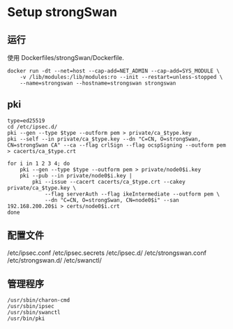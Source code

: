 # Setup strongSwan

## 运行

使用 Dockerfiles/strongSwan/Dockerfile.

```
docker run -dt --net=host --cap-add=NET_ADMIN --cap-add=SYS_MODULE \
    -v /lib/modules:/lib/modules:ro --init --restart=unless-stopped \
    --name=strongswan --hostname=strongswan strongswan
```

## pki

```
type=ed25519
cd /etc/ipsec.d/
pki --gen --type $type --outform pem > private/ca_$type.key
pki --self --in private/ca_$type.key --dn "C=CN, O=strongSwan, CN=strongSwan CA" --ca --flag crlSign --flag ocspSigning --outform pem > cacerts/ca_$type.crt

for i in 1 2 3 4; do
    pki --gen --type $type --outform pem > private/node0$i.key
    pki --pub --in private/node0$i.key |
        pki --issue --cacert cacerts/ca_$type.crt --cakey private/ca_$type.key \
            --flag serverAuth --flag ikeIntermediate --outform pem \
            --dn "C=CN, O=strongSwan, CN=node0$i" --san 192.168.200.20$i > certs/node0$i.crt
done
```

## 配置文件

/etc/ipsec.conf
/etc/ipsec.secrets
/etc/ipsec.d/
/etc/strongswan.conf
/etc/strongswan.d/
/etc/swanctl/

## 管理程序

```
/usr/sbin/charon-cmd
/usr/sbin/ipsec
/usr/sbin/swanctl
/usr/bin/pki
```
